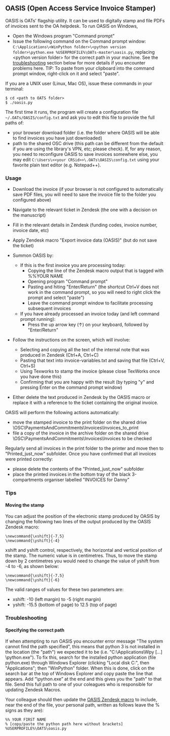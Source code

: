 ## OASIS (Open Access Service Invoice Stamper)

OASIS is OATs' flagship utility. It can be used to digitally stamp and file PDFs of invoices sent to the OA helpdesk. To run OASIS on Windows, 

* Open the Windows program "Command prompt"
* Issue the following command on the Command prompt window: `C:\Applications\<WinPython folder>\<python version folder>\python.exe %USERPROFILE%\OATs-master\oasis.py`, replacing <WinPython folder>\<python version folder> for the correct path in your machine. See the [troubleshooting](#specifying-the-correct-path) section below for more details if you encounter problems here. TIP: To paste from your clipboard into the command prompt window, right-click on it and select "paste". 

If you are a UNIX user (Linux, Mac OS), issue these commands in your terminal:

```
$ cd <path to OATS folder>
$ ./oasis.py
```

The first time it runs, the program will create a configuration file `~/.OATs/OASIS/config.txt` and ask you to edit this file to provide the full paths of:

* your browser download folder (i.e. the folder where OASIS will be able to find invoices you have just downloaded)
* path to the shared OSC drive (this path can be different from the default if you are using the library's VPN, etc; please check). If, for any reason, you need to reconfigure OASIS to save invoices somewhere else, you may edit `C:\Users\<<your CRSid>>\.OATs\OASIS\config.txt` using your favorite plain text editor (e.g. Notepad++).

### Usage

* Download the invoice (if your browser is not configured to automatically save PDF files, you will need to save the invoice file to the folder you configured above)
* Navigate to the relevant ticket in Zendesk (the one with a decision on the manuscript)
* Fill in the relevant details in Zendesk (funding codes, invoice number, invoice date, etc)
* Apply Zendesk macro "Export invoice data (OASIS)" (but do not save the ticket)
* Summon OASIS by:
    * If this is the first invoice you are processing today:
        * Copying the line of the Zendesk macro output that is tagged with %%YOUR NAME
        * Opening program "Command prompt"
        * Pasting and hiting "Enter/Return" (the shortcut Ctrl+V does not work in the command prompt, so you will need to right click the prompt and select "paste")
        * Leave the command prompt window to facilitate processing subsequent invoices
    * If you have already processed an invoice today (and left command prompt running):
        *  Press the up arrow key (↑) on your keyboard, followed by "Enter/Return"  

* Follow the instructions on the screen, which will involve:
    * Selecting and copying all the text of the internal note that was produced in Zendesk (Ctrl+A, Ctrl+C)
    * Pasting that text into invoice-variables.txt and saving that file (Ctrl+V, Ctrl+S)
    * Using Texworks to stamp the invoice (please close TexWorks once you have done this)
    * Confirming that you are happy with the result (by typing "y" and pressing Enter on the command prompt window)

* Either delete the text produced in Zendesk by the OASIS macro or replace it with a reference to the ticket containing the original invoice.
    
OASIS will perform the following actions automatically:

* move the stamped invoice to the print folder on the shared drive \\OSC\PaymentsAndCommitments\Invoices\Invoices_to_print
* file a copy of the invoice in the archive folder on the shared drive \\OSC\PaymentsAndCommitments\Invoices\Invoices to be checked

Regularly send all invoices in the print folder to the printer and move then to "Printed_just_now" subfolder. Once you have confirmed that all invoices were printed correctly:
 * please delete the contents of the "Printed_just_now" subfolder
 * place the printed invoices in the bottom tray of the black 3-compartments organiser labelled "INVOICES for Danny"

### Tips

#### Moving the stamp

You can adjust the position of the electronic stamp produced by OASIS by changing the following two lines of the output produced by the OASIS Zendesk macro:

```
\newcommand{\xshift}{-7.5}
\newcommand{\yshift}{-4}
``` 

xshift and yshift control, respectively, the horizontal and vertical position of the stamp. The numeric value is in centimetres. Thus, to move the stamp down by 2 centimetres you would need to change the value of yshift from -4 to -6, as shown below:

```
\newcommand{\xshift}{-7.5}
\newcommand{\yshift}{-6}
```

The valid ranges of values for these two parameters are:

* xshift: -10 (left margin) to -5 (right margin)  
* yshift: -15.5 (bottom of page) to 12.5 (top of page)

### Troubleshooting

#### Specifying the correct path

If when attempting to run OASIS you encounter error message "The system cannot find the path specified", this means that python 3 is not installed in the location (the "path") we expected it to be (i.e. "C:\Applications\Wpy [...] \python.exe"). To fix this, search for the installed python application (file python.exe) through Windows Explorer (clicking "Local disk C:", then "Applications"; then "WinPython" folder. When this is done, click on the search bar at the top of Windows Explorer and copy paste the line that appears. Add “\python.exe” at the end and this gives you the "path" to that file. Send this full path to one of your coleagues who is responsible for updating Zendesk Macros.

Your colleague should then update the [OASIS Zendesk macro](../pdfapps/oasis/zd-macro.txt) to include, near the end of the file, your personal path, written as follows leave the % signs as they are):

```
%% YOUR FIRST NAME
% [copy/paste the python path here without brackets] %USERPROFILE%\OATS\oasis.py
```
